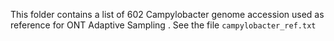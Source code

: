This folder contains a list of 602 Campylobacter genome accession used as reference for ONT Adaptive Sampling . See the file `campylobacter_ref.txt`
